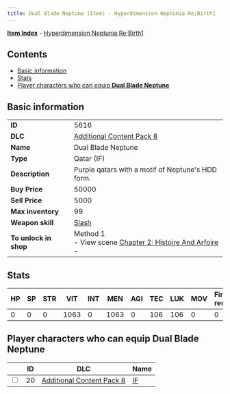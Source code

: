 ```yaml
---
title: Dual Blade Neptune (Item) - Hyperdimension Neptunia Re;Birth1
---
```


[**Item Index**](/neptunia/rb1/item/index.html) - [Hyperdimension Neptunia Re;Birth1](/neptunia/rb1)

## Contents

- [Basic information](#basic-information)
- [Stats](#stats)
- [Player characters who can equip **Dual Blade Neptune**](#player-characters-who-can-equip-dual-blade-neptune)
## Basic information

|   |   |
| -- | -- |
| **ID** | 5616 |
| **DLC** | [Additional Content Pack 8](/neptunia/rb1/dlc/17-pack8.html) |
| **Name** | Dual Blade Neptune |
| **Type** | Qatar (IF) |
| **Description** | Purple qatars with a motif of Neptune's HDD form. |
| **Buy Price** | 50000 |
| **Sell Price** | 5000 |
| **Max inventory** | 99 |
| **Weapon skill** | [Slash](/neptunia/rb1/skill/17-3202-slash.html) |
| **To unlock in shop** | Method 1<br />- View scene [Chapter 2: Histoire And Arfoire](/neptunia/rb1/scene/1-201-chapter-2-histoire-and-arfoire.html)<br />-  |


## Stats

| HP | SP | STR | VIT | INT | MEN | AGI | TEC | LUK | MOV | Fire res. | Ice res. | Wind res. | Lightning res. |
| -- | -- | --- | --- | --- | --- | --- | --- | --- | --- | --------- | -------- | --------- | -------------- |
| 0 | 0 | 0 | 1063 | 0 | 1063 | 0 | 106 | 106 | 0 | 0 | 0 | 0 | 0 |


## Player characters who can equip **Dual Blade Neptune**

|    | ID | DLC | Name |
| -- | -- | --- | ---- |
| <input type="checkbox" id="rb1-player-17-20" class="trackbox" /> | 20 | [Additional Content Pack 8](/neptunia/rb1/dlc/17-pack8.html) | [IF](/neptunia/rb1/player/17-20-if.html) |
